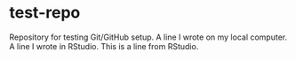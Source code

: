 # test-repo
Repository for testing Git/GitHub setup.
A line I wrote on my local computer.
A line I wrote in RStudio.
This is a line from RStudio.

